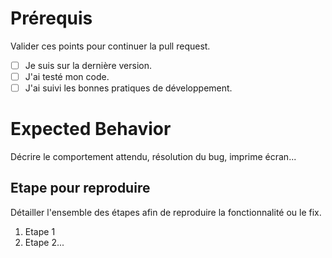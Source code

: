 # Prérequis

Valider ces points pour continuer la pull request.


- [ ] Je suis sur la dernière version.
- [ ] J'ai testé mon code.
- [ ] J'ai suivi les bonnes pratiques de développement.

# Expected Behavior

Décrire le comportement attendu, résolution du bug, imprime écran...

## Etape pour reproduire

Détailler l'ensemble des étapes afin de reproduire la fonctionnalité ou le fix.

1. Etape 1
2. Etape 2...

